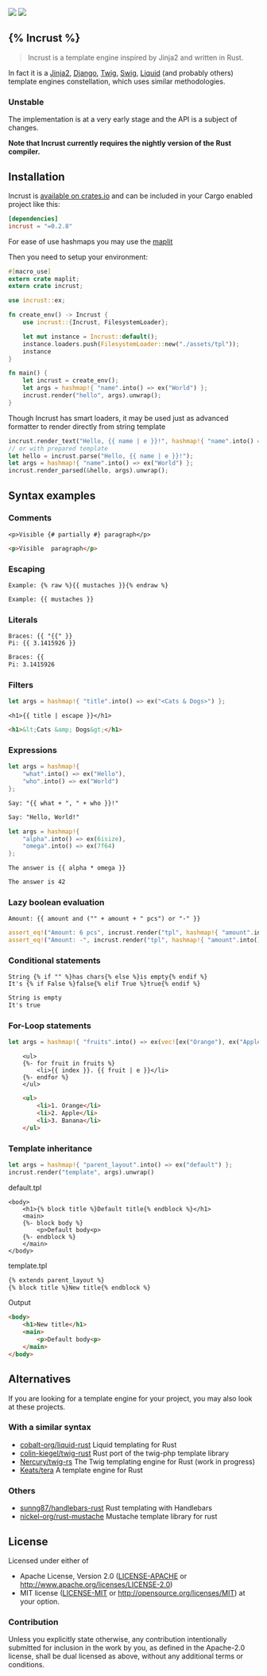 
![](https://img.shields.io/crates/l/incrust.svg) [![](https://img.shields.io/crates/v/incrust.svg)](https://crates.io/crates/incrust)

## {% Incrust %}

> Incrust is a template engine inspired by Jinja2 and written in Rust.

In fact it is a [Jinja2](http://jinja.pocoo.org/), [Django](https://docs.djangoproject.com/en/1.10/topics/templates/),
[Twig](http://twig.sensiolabs.org/), [Swig](http://paularmstrong.github.io/swig/), [Liquid](https://shopify.github.io/liquid/)
(and probably others) template engines constellation, which uses similar methodologies.

### Unstable

The implementation is at a very early stage and the API is a subject of changes.

__Note that Incrust currently requires the nightly version of the Rust compiler.__


## Installation

Incrust is [available on crates.io](https://crates.io/crates/incrust) and can be included in your Cargo enabled project like this:

```toml
[dependencies]
incrust = "=0.2.8"
```

For ease of use hashmaps you may use the [maplit](https://crates.io/crates/maplit)

Then you need to setup your environment:

```rust
#[macro_use]
extern crate maplit;
extern crate incrust;

use incrust::ex;

fn create_env() -> Incrust {
    use incrust::{Incrust, FilesystemLoader};

    let mut instance = Incrust::default();
    instance.loaders.push(FilesystemLoader::new("./assets/tpl"));
    instance
}

fn main() {
    let incrust = create_env();
    let args = hashmap!{ "name".into() => ex("World") };
    incrust.render("hello", args).unwrap();
}
```

Though Incrust has smart loaders, it may be used just as advanced formatter to render directly from string template

```rust
incrust.render_text("Hello, {{ name | e }}!", hashmap!{ "name".into() => ex("World") }).unwrap();
// or with prepared template
let hello = incrust.parse("Hello, {{ name | e }}!");
let args = hashmap!{ "name".into() => ex("World") };
incrust.render_parsed(&hello, args).unwrap();
```


## Syntax examples

### Comments

```twig
<p>Visible {# partially #} paragraph</p>
```
```html
<p>Visible  paragraph</p>
```

### Escaping

```twig
Example: {% raw %}{{ mustaches }}{% endraw %}
```
```html
Example: {{ mustaches }}
```

### Literals

```twig
Braces: {{ "{{" }}
Pi: {{ 3.1415926 }}
```
```html
Braces: {{
Pi: 3.1415926
```

### Filters

```rust
let args = hashmap!{ "title".into() => ex("<Cats & Dogs>") };
```
```twig
<h1>{{ title | escape }}</h1>
```
```html
<h1>&lt;Cats &amp; Dogs&gt;</h1>
```

### Expressions

```rust
let args = hashmap!{
    "what".into() => ex("Hello"),
    "who".into() => ex("World")
};
```
```twig
Say: "{{ what + ", " + who }}!"
```
```html
Say: "Hello, World!"
```

```rust
let args = hashmap!{
    "alpha".into() => ex(6isize),
    "omega".into() => ex(7f64)
};
```
```twig
The answer is {{ alpha * omega }}
```
```html
The answer is 42
```

### Lazy boolean evaluation

```twig
Amount: {{ amount and ("" + amount + " pcs") or "-" }}
```
```rust
assert_eq!("Amount: 6 pcs", incrust.render("tpl", hashmap!{ "amount".into() => ex(6isize) }).unwrap());
assert_eq!("Amount: -", incrust.render("tpl", hashmap!{ "amount".into() => ex(0isize) }).unwrap());
```

### Conditional statements

```twig
String {% if "" %}has chars{% else %}is empty{% endif %}
It's {% if False %}false{% elif True %}true{% endif %}
```
```html
String is empty
It's true
```

### For-Loop statements

```rust
let args = hashmap!{ "fruits".into() => ex(vec![ex("Orange"), ex("Apple"), ex("Banana")]) };
```
```twig
    <ul>
    {%- for fruit in fruits %}
        <li>{{ index }}. {{ fruit | e }}</li>
    {%- endfor %}
    </ul>
```
```html
    <ul>
        <li>1. Orange</li>
        <li>2. Apple</li>
        <li>3. Banana</li>
    </ul>
```

### Template inheritance

```rust
let args = hashmap!{ "parent_layout".into() => ex("default") };
incrust.render("template", args).unwrap()
```
default.tpl
```twig
<body>
    <h1>{% block title %}Default title{% endblock %}</h1>
    <main>
    {%- block body %}
        <p>Default body<p>
    {%- endblock %}
    </main>
</body>
```
template.tpl
```html
{% extends parent_layout %}
{% block title %}New title{% endblock %}
```
Output
```html
<body>
    <h1>New title</h1>
    <main>
        <p>Default body<p>
    </main>
</body>
```


## Alternatives

If you are looking for a template engine for your project, you may also look at these projects.

### With a similar syntax

 * [cobalt-org/liquid-rust](https://github.com/cobalt-org/liquid-rust)   Liquid templating for Rust
 * [colin-kiegel/twig-rust](https://github.com/colin-kiegel/twig-rust)   Rust port of the twig-php template library
 * [Nercury/twig-rs](https://github.com/Nercury/twig-rs)   The Twig templating engine for Rust (work in progress)
 * [Keats/tera](https://github.com/Keats/tera)   A template engine for Rust

### Others

 * [sunng87/handlebars-rust](https://github.com/sunng87/handlebars-rust)   Rust templating with Handlebars
 * [nickel-org/rust-mustache](https://github.com/nickel-org/rust-mustache)   Mustache template library for rust


## License

Licensed under either of
 * Apache License, Version 2.0 ([LICENSE-APACHE](LICENSE-APACHE) or http://www.apache.org/licenses/LICENSE-2.0)
 * MIT license ([LICENSE-MIT](LICENSE-MIT) or http://opensource.org/licenses/MIT)
at your option.


### Contribution

Unless you explicitly state otherwise, any contribution intentionally submitted
for inclusion in the work by you, as defined in the Apache-2.0 license,
shall be dual licensed as above, without any additional terms or conditions.
